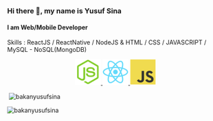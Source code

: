 ### Hi there 👋, my name is Yusuf Sina
#### I am Web/Mobile Developer 

Skills : 
ReactJS / ReactNative / NodeJS & HTML / CSS / JAVASCRIPT / MySQL - NoSQL(MongoDB)

<div>
  <p align="center">
    <a href="https://www.w3schools.com/nodejs/" target="_blank"> <img src="https://raw.githubusercontent.com/devicons/devicon/master/icons/nodejs/nodejs-original.svg" alt="nodejs" width="60" height="60"/> </a>
    <a href="https://reactjs.org" target="_blank"> <img src="https://raw.githubusercontent.com/devicons/devicon/master/icons/react/react-original.svg" alt="reactjs" width="60" height="60"/> </a>
    <a href="https://www.javascript.com" target="_blank"> <img src="https://raw.githubusercontent.com/devicons/devicon/master/icons/javascript/javascript-original.svg" alt="js" width="60" height="60"/> </a>
    <p>&nbsp;<img align="center" src="https://github-readme-stats.vercel.app/api?username=BakanYusufSina&show_icons=true&locale=en" alt="bakanyusufsina" /></p>
    <p><img align="center" src="https://github-readme-stats.vercel.app/api/top-langs?username=BakanYusufSina&show_icons=true&locale=en&layout=compact" alt="bakanyusufsina" /></p>
  </div>
